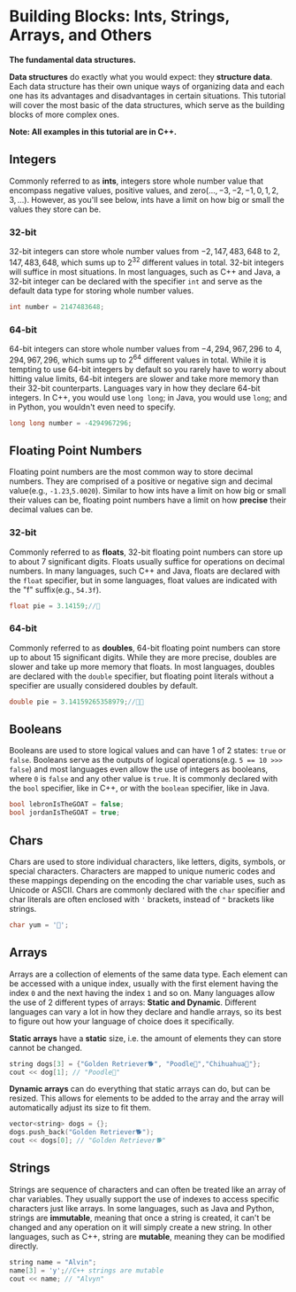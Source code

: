 # **Building Blocks:** Ints, Strings, Arrays, and Others
**The fundamental data structures.**

**Data structures** do exactly what you would expect: they **structure data**. Each data structure has their own unique ways of organizing data and each one has its advantages and disadvantages in certain situations. This tutorial will cover the most basic of the data structures, which serve as the building blocks of more complex ones.

**Note: All examples in this tutorial are in C++.**

## Integers
Commonly referred to as **ints**, integers store whole number value that encompass negative values, positive values, and zero(${...,-3,-2,-1,0,1,2,3,...}$). However, as you'll see below, ints have a limit on how big or small the values they store can be.

### 32-bit
32-bit integers can store whole number values from $-2,147,483,648$ to $2,147,483,648$, which sums up to $2^{32}$ different values in total. 32-bit integers will suffice in most situations. In most languages, such as C++ and Java, a 32-bit integer can be declared with the specifier `int` and serve as the default data type for storing whole number values.

```cpp
int number = 2147483648;
```

### 64-bit
64-bit integers can store whole number values from $-4,294,967,296$ to $4,294,967,296$, which sums up to $2^{64}$ different values in total. While it is tempting to use 64-bit integers by default so you rarely have to worry about hitting value limits, 64-bit integers are slower and take more memory than their 32-bit counterparts. Languages vary in how they declare 64-bit integers. In C++, you would use `long long`; in Java, you would use `long`; and in Python, you wouldn't even need to specify.

```cpp
long long number = -4294967296;
```

## Floating Point Numbers
Floating point numbers are the most common way to store decimal numbers. They are comprised of a positive or negative sign and decimal value(e.g., `-1.23`,`5.0020`). Similar to how ints have a limit on how big or small their values can be, floating point numbers have a limit on how **precise** their decimal values can be.

### 32-bit
Commonly referred to as **floats**, 32-bit floating point numbers can store up to about 7 significant digits. Floats usually suffice for operations on decimal numbers. In many languages, such C++ and Java, floats are declared with the `float` specifier, but in some languages, float values are indicated with the "f" suffix(e.g., `54.3f`).

```cpp
float pie = 3.14159;//🍰
```

### 64-bit
Commonly referred to as **doubles**, 64-bit floating point numbers can store up to about 15 significant digits. While they are more precise, doubles are slower and take up more memory that floats. In most languages, doubles are declared with the `double` specifier, but floating point literals without a specifier are usually considered doubles by default.

```cpp
double pie = 3.14159265358979;//🍰🍰
```
  
## Booleans
Booleans are used to store logical values and can have 1 of 2 states: `true` or `false`. Booleans serve as the outputs of logical operations(e.g. `5 == 10 >>> false`) and most languages even allow the use of integers as booleans, where `0` is `false` and any other value is `true`. It is commonly declared with the `bool` specifier, like in C++, or with the `boolean` specifier, like in Java.

```cpp
bool lebronIsTheGOAT = false;
bool jordanIsTheGOAT = true;
```

## Chars
Chars are used to store individual characters, like letters, digits, symbols, or special characters. Characters are mapped to unique numeric codes and these mappings depending on the encoding the char variable uses, such as Unicode or ASCII. Chars are commonly declared with the `char` specifier and char literals are often enclosed with `'` brackets, instead of `"` brackets like strings.

```cpp
char yum = '🍕';
```

## Arrays
Arrays are a collection of elements of the same data type. Each element can be accessed with a unique index, usually with the first element having the index `0` and the next having the index `1` and so on. Many languages allow the use of 2 different types of arrays: **Static and Dynamic**. Different languages can vary a lot in how they declare and handle arrays, so its best to figure out how your language of choice does it specifically.

**Static arrays** have a **static** size, i.e. the amount of elements they can store cannot be changed.
```cpp
string dogs[3] = {"Golden Retriever🐕", "Poodle🐩","Chihuahua👹"};
cout << dog[1]; // "Poodle🐩"
```
**Dynamic arrays** can do everything that static arrays can do, but can be resized. This allows for elements to be added to the array and the array will automatically adjust its size to fit them.
```cpp
vector<string> dogs = {};
dogs.push_back("Golden Retriever🐕");
cout << dogs[0]; // "Golden Retriever🐕"
``` 

## Strings
Strings are sequence of characters and can often be treated like an array of char variables. They usually support the use of indexes to access specific characters just like arrays. In some languages, such as Java and Python, strings are **immutable**, meaning that once a string is created, it can't be changed and any operation on it will simply create a new string. In other languages, such as C++, string are **mutable**, meaning they can be modified directly.

```cpp
string name = "Alvin";
name[3] = 'y';//C++ strings are mutable
cout << name; // "Alvyn"
```